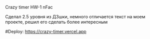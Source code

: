 Crazy timer
HW-1 nFac

Сделал 2.5 уровня из ДЗшки, немного отличается текст на моем проекте, решил его сделать более интересным

#Deploy:
https://crazy-timer.vercel.app
